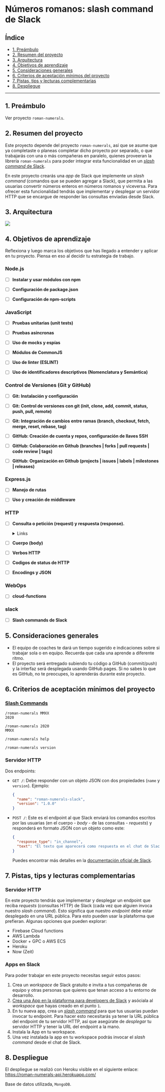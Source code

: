 # Números romanos: slash command de Slack

## Índice

* [1. Preámbulo](#1-preámbulo)
* [2. Resumen del proyecto](#2-resumen-del-proyecto)
* [3. Arquitectura](#3-arquitectura)
* [4. Objetivos de aprendizaje](#4-objetivos-de-aprendizaje)
* [5. Consideraciones generales](#5-consideraciones-generales)
* [6. Criterios de aceptación mínimos del proyecto](#6-criterios-de-aceptación-mínimos-del-proyecto)
* [7. Pistas, tips y lecturas complementarias](#7-pistas-tips-y-lecturas-complementarias)
* [8. Despliegue](#8-despliegue)

***

## 1. Preámbulo

Ver proyecto `roman-numerals`.

## 2. Resumen del proyecto

Este proyecto depende del proyecto `roman-numerals`,
así que se asume que ya completaste o planeas completar dicho proyecto por
separado, o que trabajarás con una o más compañeras en paralelo, quienes
proveeran la librería `roman-numerals` para poder integrar esta funcionalidad en
un [_slash command_ de Slack](https://api.slack.com/interactivity/slash-commands).

En este proyecto crearás una _app_ de Slack que implemente un _slash command_
(comandos que se pueden agregar a Slack), que permita a las usuarias convertir
números enteros en números romanos y viceversa. Para ofrecer esta funcionalidad
tendrás que implementar y desplegar un servidor HTTP que se encargue de responder
las consultas enviadas desde Slack.

## 3. Arquitectura
![](/img/arquitectura.svg)

## 4. Objetivos de aprendizaje

Reflexiona y luego marca los objetivos que has llegado a entender y aplicar en tu proyecto. Piensa en eso al decidir tu estrategia de trabajo.

### Node.js

- [ ] **Instalar y usar módulos con npm**

- [ ] **Configuración de package.json**

- [ ] **Configuración de npm-scripts**

### JavaScript

- [ ] **Pruebas unitarias (unit tests)**


- [ ] **Pruebas asíncronas**



- [ ] **Uso de mocks y espías**



- [ ] **Módulos de CommonJS**


- [ ] **Uso de linter (ESLINT)**

- [ ] **Uso de identificadores descriptivos (Nomenclatura y Semántica)**

### Control de Versiones (Git y GitHub)

- [ ] **Git: Instalación y configuración**

- [ ] **Git: Control de versiones con git (init, clone, add, commit, status, push, pull, remote)**

- [ ] **Git: Integración de cambios entre ramas (branch, checkout, fetch, merge, reset, rebase, tag)**

- [ ] **GitHub: Creación de cuenta y repos, configuración de llaves SSH**

- [ ] **GitHub: Colaboración en Github (branches | forks | pull requests | code review | tags)**

- [ ] **GitHub: Organización en Github (projects | issues | labels | milestones | releases)**

### Express.js

- [ ] **Manejo de rutas**

- [ ] **Uso y creación de middleware**

### HTTP

- [ ] **Consulta o petición (request) y respuesta (response).**

  <details><summary>Links</summary><p>

  * [Generalidades del protocolo HTTP - MDN](https://developer.mozilla.org/es/docs/Web/HTTP/Overview)
  * [Mensajes HTTP - MDN](https://developer.mozilla.org/es/docs/Web/HTTP/Messages)
</p></details>

- [ ] **Cuerpo (body)**



- [ ] **Verbos HTTP**


- [ ] **Codigos de status de HTTP**



- [ ] **Encodings y JSON**



### WebOps

- [ ] **cloud-functions**

### slack

- [ ] **Slash commands de Slack**



## 5. Consideraciones generales

* El equipo de coaches te dará un tiempo sugerido e indicaciones sobre si
  trabajar sola o en equipo. Recuerda que cada una aprende a diferente ritmo.
* El proyecto será entregado subiendo tu código a GitHub (commit/push) y la
  interfaz será desplegada usando GitHub pages. Si no sabes lo que es GitHub, no
  te preocupes, lo aprenderás durante este proyecto.

## 6. Criterios de aceptación mínimos del proyecto

### [Slash Commands](https://api.slack.com/interactivity/slash-commands)

```text
/roman-numerals MMXX
2020
```

```text
/roman-numerals 2020
MMXX
```

```text
/roman-numerals help
```

```text
/roman-numerals version
```

### Servidor HTTP

Dos endpoints:

* `GET /`: Debe responder con un objeto JSON con dos propiedades (`name` y
  `version`). Ejemplo:

  ```json
  {
    "name": "roman-numerals-slack",
    "version": "1.0.0"
  }
  ```

* `POST /`: Este es el endpoint al que Slack enviará los comandos escritos por
  las usuarias (en el cuerpo - _body_ - de las consultas - _requests_) y
  responderá en formato JSON con un objeto como este:

  ```json
  {
    "response_type": "in_channel",
    "text": "El texto que aparecerá como respuesta en el chat de Slack"
  }
  ```

  Puedes encontrar más detalles en la [documentación oficial de Slack](https://api.slack.com/interactivity/slash-commands).

## 7. Pistas, tips y lecturas complementarias

### Servidor HTTP

En este proyecto tendrás que implementar y desplegar un endpoint que reciba
_requests_ (consultas HTTP) de Slack (cada vez que alguien invoca nuestro _slash
command_). Esto significa que nuestro _endpoint_ debe estar desplegado en una
URL pública. Para esto pueden usar la plataforma que prefieran. Algunas opciones
que pueden explorar:

* Firebase Cloud functions
* AWS Lambda
* Docker + GPC o AWS ECS
* Heroku
* Now (Zeit)

### Apps en Slack

Para poder trabajar en este proyecto necesitas seguir estos pasos:

1. Crea un _workspace_ de Slack gratuito e invita a tus compañeras de equipo y
   otras personas que quieres que tenan acceso a tu entorno de desarrollo.
2. [Crea una App en la plataforma para developers de Slack](https://api.slack.com/apps)
   y asóciala al _workspace_ que hayas creado en el punto `1`.
3. En tu nueva app, crea un [_slash command_](https://api.slack.com/interactivity/slash-commands)
   para que tus usuarias puedan invocar tu endpoint. Para hacer esto necesitarás
   ya tener la URL pública del endpoint de tu servidor HTTP, así que asegúrate
   de _desplegar_ tu servidor HTTP y tener la URL del endpoint a la mano.
4. Instala la App en tu workspace.
5. Una vez instalada la app en tu workspace podrás invocar el _slash command_
   desde el chat de Slack.
## 8. Despliegue

El despliegue se realizó con Heroku visible en el siguiente enlace: https://roman-numerals-api.herokuapp.com/

Base de datos utilizada, `MongoDB`.



